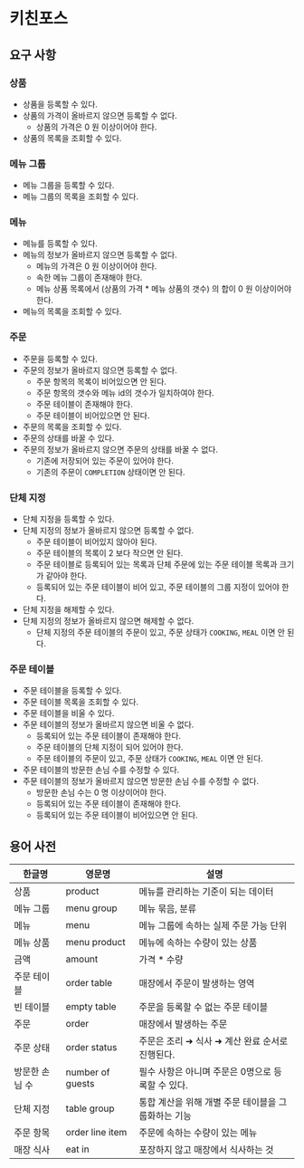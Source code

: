 # 키친포스

## 요구 사항

### 상품

- 상품을 등록할 수 있다.
- 상품의 가격이 올바르지 않으면 등록할 수 없다.
  - 상품의 가격은 0 원 이상이어야 한다.
- 상품의 목록을 조회할 수 있다.

### 메뉴 그룹

- 메뉴 그룹을 등록할 수 있다.
- 메뉴 그룹의 목록을 조회할 수 있다.

### 메뉴

- 메뉴를 등록할 수 있다.
- 메뉴의 정보가 올바르지 않으면 등록할 수 없다.
  - 메뉴의 가격은 0 원 이상이어야 한다.
  - 속한 메뉴 그룹이 존재해야 한다.
  - 메뉴 상품 목록에서 (상품의 가격 * 메뉴 상품의 갯수) 의 합이 0 원 이상이어야 한다.
- 메뉴의 목록을 조회할 수 있다.

### 주문

- 주문을 등록할 수 있다.
- 주문의 정보가 올바르지 않으면 등록할 수 없다.
  - 주문 항목의 목록이 비어있으면 안 된다.
  - 주문 항목의 갯수와 메뉴 id의 갯수가 일치하여야 한다.
  - 주문 테이블이 존재해야 한다.
  - 주문 테이블이 비어있으면 안 된다.
- 주문의 목록을 조회할 수 있다.
- 주문의 상태를 바꿀 수 있다.
- 주문의 정보가 올바르지 않으면 주문의 상태를 바꿀 수 없다.
  - 기존에 저장되어 있는 주문이 있어야 한다.
  - 기존의 주문이 `COMPLETION` 상태이면 안 된다.

### 단체 지정

- 단체 지정을 등록할 수 있다.
- 단체 지정의 정보가 올바르지 않으면 등록할 수 없다.
  - 주문 테이블이 비어있지 않아야 된다.
  - 주문 테이블의 목록이 2 보다 작으면 안 된다.
  - 주문 테이블로 등록되어 있는 목록과 단체 주문에 있는 주문 테이블 목록과 크기가 같아야 한다.
  - 등록되어 있는 주문 테이블이 비어 있고, 주문 테이블의 그룹 지정이 있어야 한다.
- 단체 지정을 해제할 수 있다.
- 단체 지정의 정보가 올바르지 않으면 해제할 수 없다.
  - 단체 지정의 주문 테이블의 주문이 있고, 주문 상태가 `COOKING`, `MEAL` 이면 안 된다.

### 주문 테이블

- 주문 테이블을 등록할 수 있다.
- 주문 테이블 목록을 조회할 수 있다.
- 주문 테이블을 비울 수 있다.
- 주문 테이블의 정보가 올바르지 않으면 비울 수 없다.
  - 등록되어 있는 주문 테이블이 존재해야 한다.
  - 주문 테이블의 단체 지정이 되어 있어야 한다.
  - 주문 테이블의 주문이 있고, 주문 상태가 `COOKING`, `MEAL` 이면 안 된다.
- 주문 테이블의 방문한 손님 수를 수정할 수 있다.
- 주문 테이블의 정보가 올바르지 않으면 방문한 손님 수를 수정할 수 없다.
  - 방문한 손님 수는 0 명 이상이어야 한다.
  - 등록되어 있는 주문 테이블이 존재해야 한다.
  - 등록되어 있는 주문 테이블이 비어있으면 안 된다.

## 용어 사전

| 한글명 | 영문명 | 설명 |
| --- | --- | --- |
| 상품 | product | 메뉴를 관리하는 기준이 되는 데이터 |
| 메뉴 그룹 | menu group | 메뉴 묶음, 분류 |
| 메뉴 | menu | 메뉴 그룹에 속하는 실제 주문 가능 단위 |
| 메뉴 상품 | menu product | 메뉴에 속하는 수량이 있는 상품 |
| 금액 | amount | 가격 * 수량 |
| 주문 테이블 | order table | 매장에서 주문이 발생하는 영역 |
| 빈 테이블 | empty table | 주문을 등록할 수 없는 주문 테이블 |
| 주문 | order | 매장에서 발생하는 주문 |
| 주문 상태 | order status | 주문은 조리 ➜ 식사 ➜ 계산 완료 순서로 진행된다. |
| 방문한 손님 수 | number of guests | 필수 사항은 아니며 주문은 0명으로 등록할 수 있다. |
| 단체 지정 | table group | 통합 계산을 위해 개별 주문 테이블을 그룹화하는 기능 |
| 주문 항목 | order line item | 주문에 속하는 수량이 있는 메뉴 |
| 매장 식사 | eat in | 포장하지 않고 매장에서 식사하는 것 |
